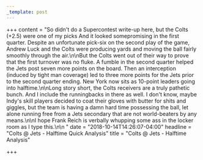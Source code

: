 ```yaml
---
_template: post
---
```


+++
content = "So didn't do a Supercontest write-up here, but the Colts (+2.5) were one of my picks And it looked somepromising in the first quarter. Despite an unfortunate pick-six on the second play of the game, Andrew Luck and the Colts were producing yards and moving the ball fairly smoothly through the air.\n\nBut the Colts went out of their way to prove that the first turnover was no fluke. A fumble in the second quarter helped the Jets post seven more points on the board. Then an interception (induced by tight man coverage) led to three more points for the Jets prior to the second quarter ending. New York now sits as 10-point leaders going into halftime.\n\nLong story short, the Colts receivers are a truly pathetic bunch. And I include the runningbacks in there as well. I don't know, maybe Indy's skill players decided to coat their gloves with butter for shits and giggles, but the team is having a damn hard time possessing the ball, let alone running free from a Jets secondary that are not world-beaters by any means.\n\nI hope Frank Reich is verbally whupping some ass in the locker room as I type this.\n\n "
date = "2018-10-14T14:26:07-04:00"
headline = "Colts @ Jets - Halftime Quick Analysis"
title = "Colts @ Jets - Halftime Analysis"

+++

